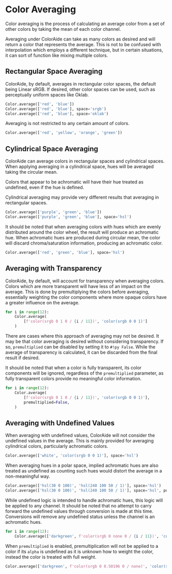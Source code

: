 # Color Averaging

Color averaging is the process of calculating an average color from a set of other colors by taking the mean of each
color channel.

Averaging under ColorAide can take as many colors as desired and will return a color that represents the average. This
is not to be confused with interpolation which employs a different technique, but in certain situations, it can sort of
function like mixing multiple colors.

## Rectangular Space Averaging

ColorAide, by default, averages in rectangular color spaces, the default being Linear sRGB. If desired, other color
spaces can be used, such as perceptually uniform spaces like Oklab.

```py play
Color.average(['red', 'blue'])
Color.average(['red', 'blue'], space='srgb')
Color.average(['red', 'blue'], space='oklab')
```

Averaging is not restricted to any certain amount of colors.

```py play
Color.average(['red', 'yellow', 'orange', 'green'])
```

## Cylindrical Space Averaging

ColorAide can average colors in rectangular spaces and cylindrical spaces. When applying averaging in a cylindrical
space, hues will be averaged taking the circular mean.

Colors that appear to be achromatic will have their hue treated as undefined, even if the hue is defined.

Cylindrical averaging may provide very different results that averaging in rectangular spaces.

```py play
Color.average(['purple', 'green', 'blue'])
Color.average(['purple', 'green', 'blue'], space='hsl')
```

It should be noted that when averaging colors with hues which are evenly distributed around the color wheel, the result
will produce an achromatic hue. When achromatic hues are produced during circular mean, the color will discard
chroma/saturation information, producing an achromatic color.

```py play
Color.average(['red', 'green', 'blue'], space='hsl')
```

## Averaging with Transparency

ColorAide, by default, will account for transparency when averaging colors. Colors which are more transparent will have
less of an impact on the average. This is done by premultiplying the colors before averaging, essentially weighting the
color components where more opaque colors have a greater influence on the average.

```py play
for i in range(12):
    Color.average(
        [f'color(srgb 0 1 0 / {i / 11})', 'color(srgb 0 0 1)']
    )
```

There are cases where this approach of averaging may not be desired. It may be that color averaging is desired without
considering transparency. If so, `premultiplied` can be disabled by setting it to `#!py False`. While the average of
transparency is calculated, it can be discarded from the final result if desired.

It should be noted that when a color is fully transparent, its color components will be ignored, regardless of the
`premultiplied` parameter, as fully transparent colors provide no meaningful color information.

```py play
for i in range(12):
    Color.average(
        [f'color(srgb 0 1 0 / {i / 11})', 'color(srgb 0 0 1)'],
        premultiplied=False,
    )
```

## Averaging with Undefined Values

When averaging with undefined values, ColorAide will not consider the undefined values in the average. This is mainly
provided for averaging cylindrical colors, particularly achromatic colors.

```py play
Color.average(['white', 'color(srgb 0 0 1)'], space='hsl')
```

When averaging hues in a polar space, implied achromatic hues are also treated as undefined as counting such hues would
distort the average in a non-meaningful way.

```py play
Color.average(['hsl(30 0 100)', 'hsl(240 100 50 / 1)'], space='hsl')
Color.average(['hsl(30 0 100)', 'hsl(240 100 50 / 1)'], space='hsl', powerless=True)
```

While undefined logic is intended to handle achromatic hues, this logic will be applied to any channel. It should be
noted that no attempt to carry forward the undefined values through conversion is made at this time. Conversions will
remove any undefined status unless the channel is an achromatic hues.

```py play
for i in range(12):
    Color.average(['darkgreen', f'color(srgb 0 none 0 / {i / 11})', 'color(srgb 0 0 1)'])
```

When `premultiplied` is enabled, premultiplication will not be applied to a color if its `alpha` is undefined as it is
unknown how to weight the color, instead the color is treated with full weight.

```py play
Color.average(['darkgreen', f'color(srgb 0 0.50196 0 / none)', 'color(srgb 0 0 1)'])
```

